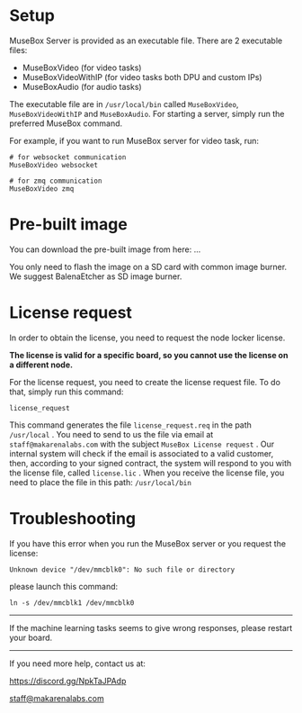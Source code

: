 # Setup

MuseBox Server is provided as an executable file.
There are 2 executable files:
- MuseBoxVideo (for video tasks)
- MuseBoxVideoWithIP (for video tasks both DPU and custom IPs)
- MuseBoxAudio (for audio tasks)
  
The executable file are in `/usr/local/bin` called `MuseBoxVideo`, `MuseBoxVideoWithIP` and `MuseBoxAudio`. For starting a server, simply run the preferred MuseBox command.

For example, if you want to run MuseBox server for video task, run:

```
# for websocket communication
MuseBoxVideo websocket
```
```
# for zmq communication
MuseBoxVideo zmq
```



# Pre-built image
You can download the pre-built image from here: ...

You only need to flash the image on a SD card with common image burner. We suggest BalenaEtcher as SD image burner.


# License request

In order to obtain the license, you need to request the node locker license.

**The license is valid for a specific board, so you cannot use the license on a different node.**

For the license request, you need to create the license request file. To do that, simply run this command:

`license_request`

This command generates the file `license_request.req` in the path `/usr/local` . You need to send to us the file via email at `staff@makarenalabs.com` with the subject `MuseBox License request` .
Our internal system will check if the email is associated to a valid customer, then, according to your signed contract, the system will respond to you with the license file, called `license.lic` .
When you receive the license file, you need to place the file in this path:
`/usr/local/bin`

# Troubleshooting

If you have this error when you run the MuseBox server or you request the license: 

`Unknown device "/dev/mmcblk0": No such file or directory` 

please launch this command: 

`ln -s /dev/mmcblk1 /dev/mmcblk0`


---

If the machine learning tasks seems to give wrong responses, please restart your board.

---

If you need more help, contact us at:

https://discord.gg/NpkTaJPAdp

staff@makarenalabs.com

